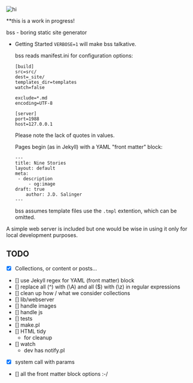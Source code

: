 ![hi](https://en.wikipedia.org/wiki/Hi_(kana)#/media/File:Hiragana_%E3%81%B2_stroke_order_animation.gif)

**this is a work in progress!

bss - boring static site generator

+ Getting Started
	`VERBOSE=1` will make bss talkative.

	bss reads manifest.ini for configuration options:

	```
	[build]
	src=src/
	dest=_site/
	templates_dir=templates
	watch=false

	exclude=*.md
	encoding=UTF-8

	[server]
	port=1988
	host=127.0.0.1

	```
	Please note the lack of quotes in values.

	Pages begin (as in Jekyll) with a YAML "front matter" block:  

	```
	---
	title: Nine Stories
	layout: default 
	meta:
	 - description
         - og:image
	draft: true
        author: J.D. Salinger 
	---
	```
	bss assumes template files use the `.tmpl` extention, which can be omitted.


A simple web server is included but one would be wise in using it only for local development purposes.

## TODO

- [X] Collections, or content or posts...
- [] use Jekyll regex for YAML (front matter) block
- [] replace all (^) with (\A) and all ($) with (\z) in regular expressions
- [] clean up how / what we consider collections
- [] lib/webserver
- [] handle images
- [] handle js
- [] tests
- [] make.pl 
- [] HTML tidy
	- for cleanup
- [] watch
	- dev has notify.pl
- [X] system call with params
- [] all the front matter block options :-/
